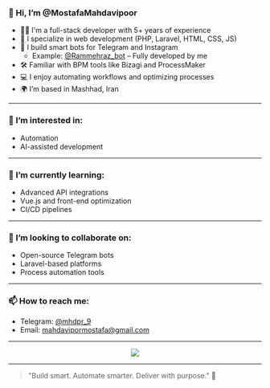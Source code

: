 

### 👋 Hi, I’m @MostafaMahdavipoor

- 👨‍💻 I'm a full-stack developer with 5+ years of experience  
- 🧠 I specialize in web development (PHP, Laravel, HTML, CSS, JS)  
- 🤖 I build smart bots for Telegram and Instagram  
  - Example: [@Rammehraz_bot](https://t.me/Rammehraz_bot) – Fully developed by me  
- 🛠️ Familiar with BPM tools like Bizagi and ProcessMaker  
- 💻 I enjoy automating workflows and optimizing processes  
- 🌍 I’m based in Mashhad, Iran  

---

### 👀 I’m interested in:
- Automation  
- AI-assisted development  

---

### 🌱 I’m currently learning:
- Advanced API integrations  
- Vue.js and front-end optimization  
- CI/CD pipelines  

---

### 💞️ I’m looking to collaborate on:
- Open-source Telegram bots  
- Laravel-based platforms  
- Process automation tools  

---

### 📫 How to reach me:
- Telegram: [@mhdpr_9](https://t.me/mhdpr_9)  
- Email: [mahdavipormostafa@gmail.com](mailto:mahdavipormostafa@gmail.com)  

---

<p align="center">
  <img src="https://github-readme-stats.vercel.app/api?username=MostafaMahdavipoor&show_icons=true&theme=tokyonight" />
</p>

---

> "Build smart. Automate smarter. Deliver with purpose." 🚀

